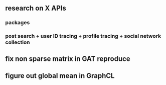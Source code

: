 ## research on X APIs
### packages
### post search + user ID tracing + profile tracing + social network collection

## fix non sparse matrix in GAT reproduce

## figure out global mean in GraphCL